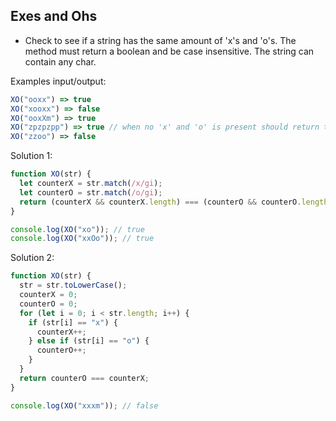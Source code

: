 ## Exes and Ohs

- Check to see if a string has the same amount of 'x's and 'o's. The method must return a boolean and be case insensitive. The string can contain any char.

Examples input/output:

```js
XO("ooxx") => true
XO("xooxx") => false
XO("ooxXm") => true
XO("zpzpzpp") => true // when no 'x' and 'o' is present should return true
XO("zzoo") => false
```

Solution 1:

```js
function XO(str) {
  let counterX = str.match(/x/gi);
  let counterO = str.match(/o/gi);
  return (counterX && counterX.length) === (counterO && counterO.length);
}

console.log(XO("xo")); // true
console.log(XO("xxOo")); // true
```

Solution 2:

```js
function XO(str) {
  str = str.toLowerCase();
  counterX = 0;
  counterO = 0;
  for (let i = 0; i < str.length; i++) {
    if (str[i] == "x") {
      counterX++;
    } else if (str[i] == "o") {
      counterO++;
    }
  }
  return counterO === counterX;
}

console.log(XO("xxxm")); // false
```
